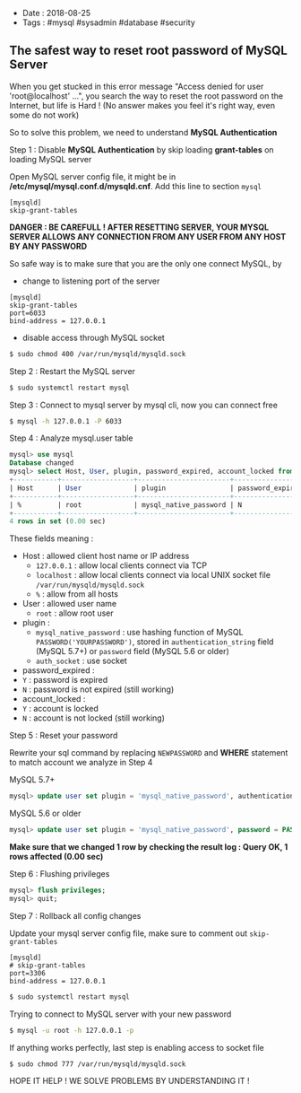- Date : 2018-08-25
- Tags : #mysql #sysadmin #database #security

## The safest way to reset root password of MySQL Server

When you get stucked in this error message "Access denied for user 'root@localhost' ...", you search the way to reset the root password on the Internet, but life is Hard ! (No answer makes you feel it's right way, even some do not work)

So to solve this problem, we need to understand **MySQL Authentication**

Step 1 : Disable **MySQL Authentication** by skip loading **grant-tables** on loading MySQL server

Open MySQL server config file, it might be in **/etc/mysql/mysql.conf.d/mysqld.cnf**. Add this line to section `mysql`

```
[mysqld]
skip-grant-tables
```

**DANGER : BE CAREFULL ! AFTER RESETTING SERVER, YOUR MYSQL SERVER ALLOWS ANY CONNECTION FROM ANY USER FROM ANY HOST BY ANY PASSWORD**

So safe way is to make sure that you are the only one connect MySQL, by 

- change to listening port of the server

```
[mysqld]
skip-grant-tables
port=6033
bind-address = 127.0.0.1
```

- disable access through MySQL socket

```bash
$ sudo chmod 400 /var/run/mysqld/mysqld.sock
```

Step 2 : Restart the MySQL server

```bash
$ sudo systemctl restart mysql
```

Step 3 : Connect to mysql server by mysql cli, now you can connect free

```bash
$ mysql -h 127.0.0.1 -P 6033
```

Step 4 : Analyze mysql.user table

```sql
mysql> use mysql              
Database changed              
mysql> select Host, User, plugin, password_expired, account_locked from user where User = 'root';                                           
+-----------+------------------+-----------------------+------------------+----------------+
| Host      | User             | plugin                | password_expired | account_locked |
+-----------+------------------+-----------------------+------------------+----------------+
| %         | root             | mysql_native_password | N                | N              |
+-----------+------------------+-----------------------+------------------+----------------+
4 rows in set (0.00 sec)
```

These fields meaning :

- Host : allowed client host name or IP address
  - `127.0.0.1` : allow local clients connect via TCP
  - `localhost` : allow local clients connect via local UNIX socket file `/var/run/mysqld/mysqld.sock`
  - `%` : allow from all hosts
- User : allowed user name
  - `root` : allow root user
- plugin :
  - `mysql_native_password` : use hashing function of MySQL `PASSWORD('YOURPASSWORD')`, stored in `authentication_string` field (MySQL 5.7+) or `password` field (MySQL 5.6 or older)
  - `auth_socket` : use socket
- password_expired :
 - `Y` : password is expired
 - `N` : password is not expired (still working)
- account_locked :
 - `Y` : account is locked
 - `N` : account is not locked (still working)

Step 5 : Reset your password

Rewrite your sql command by replacing `NEWPASSWORD` and **WHERE** statement to match account we analyze in Step 4

MySQL 5.7+

```sql
mysql> update user set plugin = 'mysql_native_password', authentication_string = PASSWORD('NEWPASSWORD'), password_expired = 'N', account_locked = 'N' where Host = '%' and User = 'root';
```

MySQL 5.6 or older

```sql
mysql> update user set plugin = 'mysql_native_password', password = PASSWORD('NEWPASSWORD'), password_expired = 'N', account_locked = 'N' where Host = '%' and User = 'root';
```

**Make sure that we changed 1 row by checking the result log : Query OK, 1 rows affected (0.00 sec)** 

Step 6 : Flushing privileges

```sql
mysql> flush privileges;
mysql> quit;
```

Step 7 : Rollback all config changes

Update your mysql server config file, make sure to comment out `skip-grant-tables`

```
[mysqld]
# skip-grant-tables
port=3306
bind-address = 127.0.0.1
```

```bash
$ sudo systemctl restart mysql
```
Trying to connect to MySQL server with your new password

```bash
$ mysql -u root -h 127.0.0.1 -p
```

If anything works perfectly, last step is enabling access to socket file

```bash
$ sudo chmod 777 /var/run/mysqld/mysqld.sock
```

HOPE IT HELP ! WE SOLVE PROBLEMS BY UNDERSTANDING IT !

